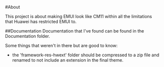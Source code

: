 #About

This project is about making EMUI look like CM11 within all the limitations that Huawei has restricted EMUI to.

##Documentation
Documentation that I've found can be found in the Documentation folder.

Some things that weren't in there but are good to know:
* the 'framework-res-hwext' folder should be compressed to a zip file and renamed to not include an extension in the final theme.